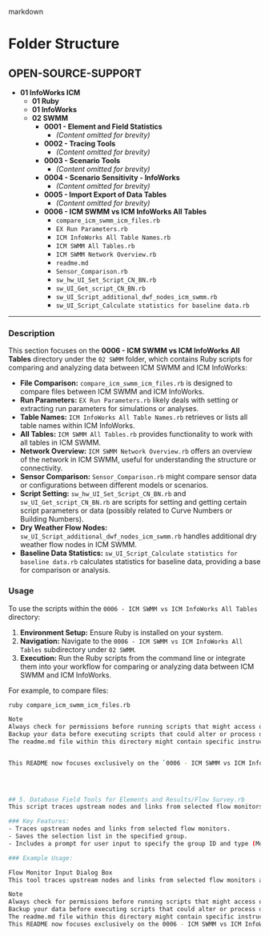 
markdown
# Folder Structure

## OPEN-SOURCE-SUPPORT
- **01 InfoWorks ICM**
  - **01 Ruby**
  - **01 InfoWorks**
  - **02 SWMM**
    - **0001 - Element and Field Statistics**
      - *(Content omitted for brevity)*
    - **0002 - Tracing Tools**
      - *(Content omitted for brevity)*
    - **0003 - Scenario Tools**
      - *(Content omitted for brevity)*
    - **0004 - Scenario Sensitivity - InfoWorks**
      - *(Content omitted for brevity)*
    - **0005 - Import Export of Data Tables**
      - *(Content omitted for brevity)*
    - **0006 - ICM SWMM vs ICM InfoWorks All Tables**
      - `compare_icm_swmm_icm_files.rb`
      - `EX Run Parameters.rb`
      - `ICM InfoWorks All Table Names.rb`
      - `ICM SWMM All Tables.rb`
      - `ICM SWMM Network Overview.rb`
      - `readme.md`
      - `Sensor_Comparison.rb`
      - `sw_hw_UI_Set_Script_CN_BN.rb`
      - `sw_UI_Get_script_CN_BN.rb`
      - `sw_UI_Script_additional_dwf_nodes_icm_swmm.rb`
      - `sw_UI_Script_Calculate statistics for baseline data.rb`

---

### Description

This section focuses on the **0006 - ICM SWMM vs ICM InfoWorks All Tables** directory under the `02 SWMM` folder, which contains Ruby scripts for comparing and analyzing data between ICM SWMM and ICM InfoWorks:

- **File Comparison:** `compare_icm_swmm_icm_files.rb` is designed to compare files between ICM SWMM and ICM InfoWorks.
- **Run Parameters:** `EX Run Parameters.rb` likely deals with setting or extracting run parameters for simulations or analyses.
- **Table Names:** `ICM InfoWorks All Table Names.rb` retrieves or lists all table names within ICM InfoWorks.
- **All Tables:** `ICM SWMM All Tables.rb` provides functionality to work with all tables in ICM SWMM.
- **Network Overview:** `ICM SWMM Network Overview.rb` offers an overview of the network in ICM SWMM, useful for understanding the structure or connectivity.
- **Sensor Comparison:** `Sensor_Comparison.rb` might compare sensor data or configurations between different models or scenarios.
- **Script Setting:** `sw_hw_UI_Set_Script_CN_BN.rb` and `sw_UI_Get_script_CN_BN.rb` are scripts for setting and getting certain script parameters or data (possibly related to Curve Numbers or Building Numbers).
- **Dry Weather Flow Nodes:** `sw_UI_Script_additional_dwf_nodes_icm_swmm.rb` handles additional dry weather flow nodes in ICM SWMM.
- **Baseline Data Statistics:** `sw_UI_Script_Calculate statistics for baseline data.rb` calculates statistics for baseline data, providing a base for comparison or analysis.

### Usage

To use the scripts within the `0006 - ICM SWMM vs ICM InfoWorks All Tables` directory:

1. **Environment Setup:** Ensure Ruby is installed on your system.
2. **Navigation:** Navigate to the `0006 - ICM SWMM vs ICM InfoWorks All Tables` subdirectory under `02 SWMM`.
3. **Execution:** Run the Ruby scripts from the command line or integrate them into your workflow for comparing or analyzing data between ICM SWMM and ICM InfoWorks.

For example, to compare files:
```sh
ruby compare_icm_swmm_icm_files.rb

Note
Always check for permissions before running scripts that might access or modify files.
Backup your data before executing scripts that could alter or process data extensively.
The readme.md file within this directory might contain specific instructions, notes, or prerequisites for running these comparison scripts.


This README now focuses exclusively on the `0006 - ICM SWMM vs ICM InfoWorks All Tables` folder, detailing its contents and usage. 

 

 
## 5. Database Field Tools for Elements and Results/Flow Survey.rb
This script traces upstream nodes and links from selected flow monitors and saves the selection list in the specified group.

### Key Features:
- Traces upstream nodes and links from selected flow monitors.
- Saves the selection list in the specified group.
- Includes a prompt for user input to specify the group ID and type (Model group or Master group).

### Example Usage:

Flow Monitor Input Dialog Box
This tool traces upstream nodes and links from selected flow monitors and saves the selection list in the specified group. ID of Master Group or Model Group where selection list will be saved: [User Input] Above ID is of Master Group/ Model Group?: [User Input]

Note
Always check for permissions before running scripts that might access or modify files.
Backup your data before executing scripts that could alter or process data extensively.
The readme.md file within this directory might contain specific instructions, notes, or prerequisites for running these comparison scripts.
This README now focuses exclusively on the 0006 - ICM SWMM vs ICM InfoWorks All Tables folder, detailing its contents and usage.


